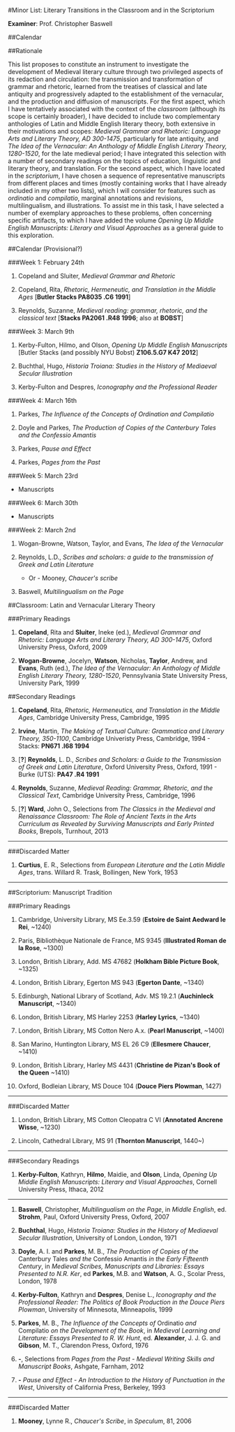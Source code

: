 #Minor List: Literary Transitions in the Classroom and in the Scriptorium

__Examiner__: Prof. Christopher Baswell

##Calendar



##Rationale

This list proposes to constitute an instrument to investigate the development of Medieval literary culture through two privileged aspects of its redaction and circulation: the transmission and transformation of grammar and rhetoric, learned from the treatises of classical and late antiquity and progressively adapted to the establishment of the vernacular, and the production and diffusion of manuscripts. For the first aspect, which I have tentatively associated with the context of the _classroom_ (although its scope is certainly broader), I have decided to include two complementary anthologies of Latin and Middle English literary theory, both extensive in their motivations and scopes: _Medieval Grammar and Rhetoric: Language Arts and Literary Theory, AD 300-1475_, particularly for late antiquity, and _The Idea of the Vernacular: An Anthology of Middle English Literary Theory, 1280-1520_, for the late medieval period; I have integrated this selection with a number of secondary readings on the topics of education, linguistic and literary theory, and translation. For the second aspect, which I have located in the _scriptorium_, I have chosen a sequence of representative manuscripts from different places and times (mostly containing works that I have already included in my other two lists), which I will consider for features such as _ordinatio_ and _compilatio_, marginal annotations and revisions, multilingualism, and illustrations. To assist me in this task, I have selected a number of exemplary approaches to these problems, often concerning specific artifacts, to which I have added the volume _Opening Up Middle English Manuscripts: Literary and Visual Approaches_ as a general guide to this exploration.

##Calendar (Provisional?)

###Week 1: February 24th

1. Copeland and Sluiter, _Medieval Grammar and Rhetoric_
	
2. Copeland, Rita, _Rhetoric, Hermeneutic, and Translation in the Middle Ages_ [__Butler Stacks PA8035 .C6 1991__]
	
3. Reynolds, Suzanne, _Medieval reading: grammar, rhetoric, and the classical text_ [__Stacks PA2061 .R48 1996__; also at __BOBST__]

###Week 3: March 9th

1. Kerby-Fulton, Hilmo, and Olson, _Opening Up Middle English Manuscripts_ [Butler Stacks (and possibly NYU Bobst) __Z106.5.G7 K47 2012__]

2. Buchthal, Hugo, _Historia Troiana: Studies in the History of Mediaeval Secular Illustration_

3. Kerby-Fulton and Despres, _Iconography and the Professional Reader_

###Week 4: March 16th

1. Parkes, _The Influence of the Concepts of Ordination and Compilatio_

2. Doyle and Parkes, _The Production of Copies of the Canterbury Tales and the Confessio Amantis_

3. Parkes, _Pause and Effect_

4. Parkes, _Pages from the Past_

###Week 5: March 23rd

- Manuscripts

###Week 6: March 30th

- Manuscripts


###Week 2: March 2nd

1. Wogan-Browne, Watson, Taylor, and Evans, _The Idea of the Vernacular_

2. Reynolds, L.D., _Scribes and scholars: a guide to the transmission of Greek and Latin Literature_

	- Or - Mooney, _Chaucer's scribe_

3. Baswell, _Multilingualism on the Page_

##Classroom: Latin and Vernacular Literary Theory 

###Primary Readings

1. __Copeland__, Rita and __Sluiter__, Ineke (ed.), _Medieval Grammar and Rhetoric: Language Arts and Literary Theory, AD 300-1475_, Oxford University Press, Oxford, 2009

1. __Wogan-Browne__, Jocelyn, __Watson__, Nicholas, __Taylor__, Andrew, and __Evans__, Ruth (ed.), _The Idea of the Vernacular: An Anthology of Middle English Literary Theory, 1280-1520_, Pennsylvania State University Press, University Park, 1999

##Secondary Readings

1. __Copeland__, Rita, _Rhetoric, Hermeneutics, and Translation in the Middle Ages_, Cambridge University Press, Cambridge, 1995

1.  __Irvine__, Martin, _The Making of Textual Culture: Grammatica and Literary Theory, 350-1100_, Cambridge Univeristy Press, Cambridge, 1994 - Stacks: __PN671 .I68 1994__

1. [__?__] __Reynolds__, L. D., _Scribes and Scholars: a Guide to the Transmission of Greek and Latin Literature_, Oxford University Press, Oxford, 1991 - Burke (UTS): __PA47 .R4 1991__

1. __Reynolds__, Suzanne, _Medieval Reading: Grammar, Rhetoric, and the Classical Text_, Cambridge University Press, Cambridge, 1996

1. [__?__] __Ward__, John O., Selections from _The Classics in the Medieval and Renaissance Classroom: The Role of Ancient Texts in the Arts Curriculum as Revealed by Surviving Manuscripts and Early Printed Books_, Brepols, Turnhout, 2013

- - -

###Discarded Matter

1. __Curtius__, E. R., Selections from _European Literature and the Latin Middle Ages_, trans. Willard R. Trask, Bollingen, New York, 1953

- - -

##Scriptorium: Manuscript Tradition

###Primary Readings

1. Cambridge, University Library, MS Ee.3.59 (__Estoire de Saint Aedward le Rei__, ~1240)

1. Paris, Bibliothèque Nationale de France, MS 9345 (__Illustrated Roman de la Rose__, ~1300)

1. London, British Library, Add. MS 47682 (__Holkham Bible Picture Book__, ~1325) 

1. London, British Library, Egerton MS 943 (__Egerton Dante__, ~1340)

1. Edinburgh, National Library of Scotland, Adv. MS 19.2.1 (__Auchinleck Manuscript__, ~1340)

1. London, British Library, MS Harley 2253 (__Harley Lyrics__, ~1340)

1. London, British Library, MS Cotton Nero A.x. (__Pearl Manuscript__, ~1400)

1. San Marino, Huntington Library, MS EL 26 C9 (__Ellesmere Chaucer__, ~1410)

1. London, British Library, Harley MS 4431 (__Christine de Pizan's Book of the Queen__ ~1410)
	
1. Oxford, Bodleian Library, MS Douce 104 (__Douce Piers Plowman__, 1427)

- - -

###Discarded Matter

1. London, British Library, MS Cotton Cleopatra C VI (__Annotated Ancrene Wisse__, ~1230)

1. Lincoln, Cathedral Library, MS 91 (__Thornton Manuscript__, 1440~)

- - -

###Secondary Readings

1. __Kerby-Fulton__, Kathryn, __Hilmo__, Maidie, and __Olson__, Linda, _Opening Up Middle English Manuscripts: Literary and Visual Approaches_, Cornell University Press, Ithaca, 2012

- - -

1. __Baswell__, Christopher, _Multilingualism on the Page_, in _Middle English_, ed. __Strohm__, Paul, Oxford University Press, Oxford, 2007

1. __Buchthal__, Hugo, _Historia Troiana: Studies in the History of Mediaeval Secular Illustration_, University of London, London, 1971

1. __Doyle__, A. I. and __Parkes__, M. B., _The Production of Copies of the_ Canterbury Tales _and the_ Confessio Amantis _in the Early Fifteenth Century_, in _Medieval Scribes, Manuscripts and Libraries: Essays Presented to N.R. Ker_, ed __Parkes__, M.B. and __Watson__, A. G., Scolar Press, London, 1978

1. __Kerby-Fulton__, Kathryn and __Despres__, Denise L., _Iconography and the Professional Reader: The Politics of Book Production in the Douce Piers Plowman_, University of Minnesota, Minneapolis, 1999

1. __Parkes__, M. B., _The Influence of the Concepts of_ Ordinatio _and_ Compilatio _on the Development of the Book_, in _Medieval Learning and Literature: Essays Presented to R. W. Hunt_, ed. __Alexander__, J. J. G. and __Gibson__, M. T., Clarendon Press, Oxford, 1976

1. __-__, Selections from _Pages from the Past - Medieval Writing Skills and Manuscript Books_, Ashgate, Farnham, 2012

1. __-__ _Pause and Effect - An Introduction to the History of Punctuation in the West_, University of California Press, Berkeley, 1993

- - -

###Discarded Matter

1. __Mooney__, Lynne R., _Chaucer's Scribe_, in _Speculum_, 81, 2006

